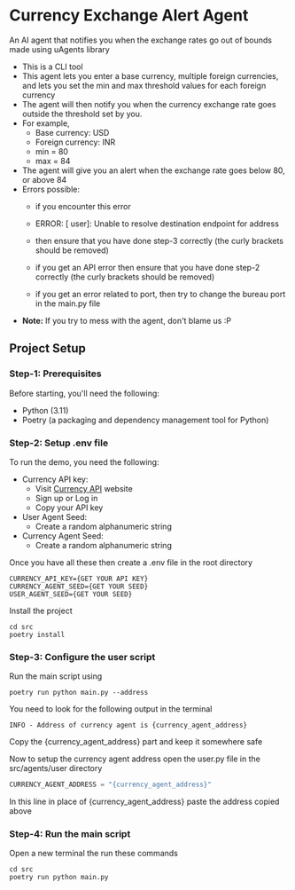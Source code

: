
# Currency Exchange Alert Agent

An AI agent that notifies you when the exchange rates go out of bounds
made using uAgents library
- This is a CLI tool
- This agent lets you enter a base currency, multiple foreign currencies, and lets you set the min and max threshold values for each foreign currency
- The agent will then notify you when the currency exchange rate  goes outside the threshold set by you.
- For example,
    - Base currency: USD
    - Foreign currency: INR
    - min = 80
    - max = 84
- The agent will give you an alert when the exchange rate goes below 80, or above 84
- Errors possible:
    - if you encounter this error

    - ERROR:    [ user]: Unable to resolve destination endpoint for address 
    - then ensure that you have done step-3 correctly (the curly brackets should be removed)

    - if you get an API error then ensure that you have done step-2 correctly (the curly brackets should be removed) 
    - if you get an error related to port, then try to change the bureau port in the main.py file 
- **Note:** If you try to mess with the agent, don't blame us :P



## Project Setup

### Step-1: Prerequisites
Before starting, you'll need the following:
- Python (3.11)
- Poetry (a packaging and dependency management tool for Python)

### Step-2: Setup .env file
To run the demo, you need the following:
- Currency API key:
    - Visit [Currency API](https://currencyapi.com/) website
    - Sign up or Log in
    - Copy your API key
- User Agent Seed:
    - Create a random alphanumeric string 
- Currency Agent Seed:
    - Create a random alphanumeric string

Once you have all these then create a .env file in the root directory
```shell
CURRENCY_API_KEY={GET YOUR API KEY}
CURRENCY_AGENT_SEED={GET YOUR SEED}
USER_AGENT_SEED={GET YOUR SEED}
```
Install the project
```shell
cd src 
poetry install
```
### Step-3: Configure the user script
Run the main script using
```shell 
poetry run python main.py --address
```
You need to look for the following output in the terminal
```shell
INFO - Address of currency agent is {currency_agent_address}
```
Copy the {currency_agent_address} part and keep it somewhere safe

Now to setup the currency agent address open the user.py file in the src/agents/user directory 

```python
CURRENCY_AGENT_ADDRESS = "{currency_agent_address}"
```

In this line in place of {currency_agent_address} paste the address copied above

### Step-4: Run the main script
Open a new terminal the run these commands
```shell
cd src
poetry run python main.py
```
